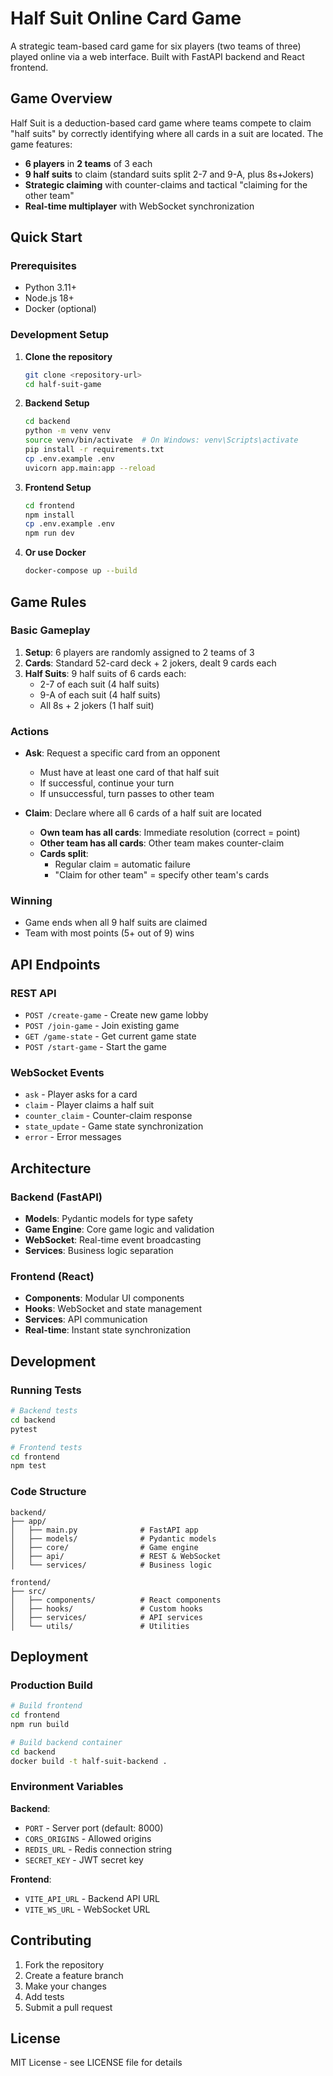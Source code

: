 # Half Suit Online Card Game

A strategic team-based card game for six players (two teams of three) played online via a web interface. Built with FastAPI backend and React frontend.

## Game Overview

Half Suit is a deduction-based card game where teams compete to claim "half suits" by correctly identifying where all cards in a suit are located. The game features:

- **6 players** in **2 teams** of 3 each
- **9 half suits** to claim (standard suits split 2-7 and 9-A, plus 8s+Jokers)
- **Strategic claiming** with counter-claims and tactical "claiming for the other team"
- **Real-time multiplayer** with WebSocket synchronization

## Quick Start

### Prerequisites

- Python 3.11+
- Node.js 18+
- Docker (optional)

### Development Setup

1. **Clone the repository**
   ```bash
   git clone <repository-url>
   cd half-suit-game
   ```

2. **Backend Setup**
   ```bash
   cd backend
   python -m venv venv
   source venv/bin/activate  # On Windows: venv\Scripts\activate
   pip install -r requirements.txt
   cp .env.example .env
   uvicorn app.main:app --reload
   ```

3. **Frontend Setup**
   ```bash
   cd frontend
   npm install
   cp .env.example .env
   npm run dev
   ```

4. **Or use Docker**
   ```bash
   docker-compose up --build
   ```

## Game Rules

### Basic Gameplay

1. **Setup**: 6 players are randomly assigned to 2 teams of 3
2. **Cards**: Standard 52-card deck + 2 jokers, dealt 9 cards each
3. **Half Suits**: 9 half suits of 6 cards each:
   - 2-7 of each suit (4 half suits)
   - 9-A of each suit (4 half suits)  
   - All 8s + 2 jokers (1 half suit)

### Actions

- **Ask**: Request a specific card from an opponent
  - Must have at least one card of that half suit
  - If successful, continue your turn
  - If unsuccessful, turn passes to other team

- **Claim**: Declare where all 6 cards of a half suit are located
  - **Own team has all cards**: Immediate resolution (correct = point)
  - **Other team has all cards**: Other team makes counter-claim
  - **Cards split**: 
    - Regular claim = automatic failure
    - "Claim for other team" = specify other team's cards

### Winning

- Game ends when all 9 half suits are claimed
- Team with most points (5+ out of 9) wins

## API Endpoints

### REST API

- `POST /create-game` - Create new game lobby
- `POST /join-game` - Join existing game
- `GET /game-state` - Get current game state
- `POST /start-game` - Start the game

### WebSocket Events

- `ask` - Player asks for a card
- `claim` - Player claims a half suit
- `counter_claim` - Counter-claim response
- `state_update` - Game state synchronization
- `error` - Error messages

## Architecture

### Backend (FastAPI)

- **Models**: Pydantic models for type safety
- **Game Engine**: Core game logic and validation
- **WebSocket**: Real-time event broadcasting
- **Services**: Business logic separation

### Frontend (React)

- **Components**: Modular UI components
- **Hooks**: WebSocket and state management
- **Services**: API communication
- **Real-time**: Instant state synchronization

## Development

### Running Tests

```bash
# Backend tests
cd backend
pytest

# Frontend tests
cd frontend
npm test
```

### Code Structure

```
backend/
├── app/
│   ├── main.py              # FastAPI app
│   ├── models/              # Pydantic models
│   ├── core/                # Game engine
│   ├── api/                 # REST & WebSocket
│   └── services/            # Business logic

frontend/
├── src/
│   ├── components/          # React components
│   ├── hooks/               # Custom hooks
│   ├── services/            # API services
│   └── utils/               # Utilities
```

## Deployment

### Production Build

```bash
# Build frontend
cd frontend
npm run build

# Build backend container
cd backend
docker build -t half-suit-backend .
```

### Environment Variables

**Backend**:
- `PORT` - Server port (default: 8000)
- `CORS_ORIGINS` - Allowed origins
- `REDIS_URL` - Redis connection string
- `SECRET_KEY` - JWT secret key

**Frontend**:
- `VITE_API_URL` - Backend API URL
- `VITE_WS_URL` - WebSocket URL

## Contributing

1. Fork the repository
2. Create a feature branch
3. Make your changes
4. Add tests
5. Submit a pull request

## License

MIT License - see LICENSE file for details
